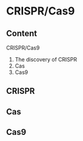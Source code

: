 # CRISPR/Cas9



## Content

<span class="fragment font-size-up" data-fragment-index="1 2 3">CRISPR</span><span class="fragment font-size-up" data-fragment-index="2 3">/Cas</span><span class="fragment font-size-up" data-fragment-index="3">9</span>
1. The discovery of CRISPR <!-- .element: class="fragment" data-fragment-index="1" -->
2. Cas <!-- .element: class="fragment" data-fragment-index="2" -->
3. Cas9 <!-- .element: class="fragment" data-fragment-index="3" -->



## CRISPR



## Cas



## Cas9

